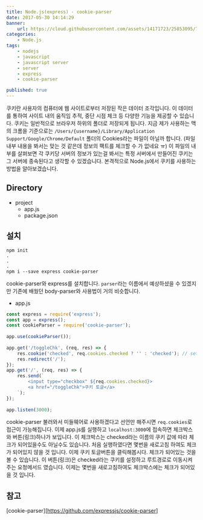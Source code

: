 ```yaml
---
title: Node.js(express) - cookie-parser
date: 2017-05-30 14:14:29
banner:
    url: https://cloud.githubusercontent.com/assets/14171723/25853095/7bf3be3a-3506-11e7-8421-0a2287dd6278.png
categories:
    - Node.js
tags:
    - nodejs
    - javascript
    - javascript server
    - server
    - express
    - cookie-parser

published: true
---
```


[link1]: https://github.com/expressjs/cookie-parser

쿠키란 사용자의 컴퓨터에 웹 사이트로부터 저장된 작은 데이터 조각입니다. 이 데이터를 통하여 사이트 내의 움직임 추적, 중단 시점 체크 등 다양한 기능을 제공할 수 있습니다. 쿠키는 일반적으로 브라우저 하위의 폴더로 저장되게 됩니다. 지금 제가 사용하는 맥의 크롬을 기준으로는 `/Users/{username}/Library/Application Support/Google/Chrome/Default` 폴더의 Cookies라는 파일이 아닐까 합니다. (파일 내부 내용을 봐서는 맞는 것 같은데 정보의 팩트를 체크할 수 가 없네요 ㅠ) 이 파일의 내부를 살펴보면 각 쿠키당 서버의 정보가 있는걸 봐서는 특정 서버에서 만들어진 쿠키는 그 서버에 종속된다고 생각할 수 있겠습니다. 본격적으로 Node.js에서 쿠키를 사용하는 방법을 알아보겠습니다.

## Directory
- project
	- app.js
	- package.json
## 설치

```
npm init
.
.
.
npm i --save express cookie-parser
```
cookie-parser와 express를 설치합니다. `parser`라는 이름에서 예상하셨을 수 있겠지만 기존에 배웠던 body-parser와 사용법이 거의 비슷합니다.

- app.js

```javascript
const express = require('express');
const app = express();
const cookieParser = require('cookie-parser');
　
app.use(cookieParser());
　
app.get('/toggleChk', (req, res) => {
	res.cookie('checked', req.cookies.checked ? '' : 'checked'); // set cookie
	res.redirect('/');
});
app.get('/', (req, res) => {
    res.send(`
		<input type="checkbox" ${req.cookies.checked}>
		<a href="/toggleChk">쿠키 토글</a>
	`);
});
　
app.listen(3000);
```
cookie-parser 불러와서 미들웨어로 사용하겠다고 선언만 해주시면 `req.cookies`로 접근이 가능해집니다. 이제 app.js를 실행하고 `localhost:3000`에 접속하면 체크박스와 버튼(링크)하나가 보입니다. 이 체크박스는 checked라는 이름의 쿠키 값에 따라 체크가 되어있을수도 아닐수도 있습니다. 처음 실행하였다면 몇번을 새로고침 하여도 체크가 되어있지 않을 것 입니다. 이제 쿠키 토글버튼을 클릭해봅시다. 체크가 되어있는 것을 볼 수 있습니다. 이 버튼(링크)은 checked라는 쿠키를 설정하고 루트경로로 이동시켜주는 요청메서드 였습니다. 이제는 몇번을 새로고침하여도 체크박스에는 체크가 되어있을 것 입니다.



## 참고
[cookie-parser][https://github.com/expressjs/cookie-parser]

